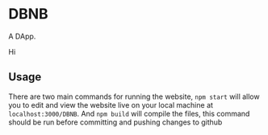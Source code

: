 # DBNB
A DApp.

Hi

## Usage
There are two main commands for running the website, `npm start` will allow you to edit and view the website live on your local machine at `localhost:3000/DBNB`. And `npm build` will compile the files, this command should be run before committing and pushing changes to github